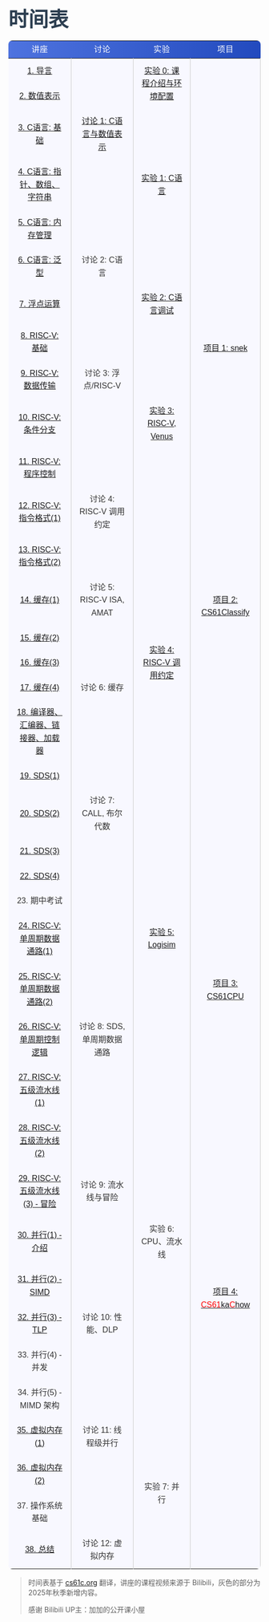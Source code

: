 <!DOCTYPE html>
<html lang="zh">
<head>
  <meta charset="UTF-8">
  <meta name="viewport" content="width=device-width, initial-scale=1.0">
  <title>时间表</title>
  <link href="https://fonts.googleapis.com/css2?family=Roboto:wght@400;500;700&family=Noto+Sans+SC:wght@400;500;700&display=swap" rel="stylesheet">
  <style>
    h1 {
        font-family: 'Roboto', sans-serif;
        font-weight: 700;
        font-size: 2.5rem;
        margin-bottom: 0rem !important;
        color: #2c3e50;
    }
    table {
        font-family: 'Noto Sans SC', sans-serif;
        background: #f9fafb;
        color: #333;
        line-height: 1.6;
        width: 100%;
        border-collapse: collapse;
        border-radius: 0.5rem !important;
    }
    thead {
        background: linear-gradient(90deg, #4e73df, #224abe);
        color: #fff;
    }
    td {
        background-color:GhostWhite;
        padding: 12px 15px;
        text-align: center;
        border-right: 1px solid #ccc;
    }
    tbody td[rowspan]:first-child {
        text-align: center !important;
        vertical-align: middle !important;
        font-size:20px;
    }
    tbody tr:hover td:not([rowspan]) {
        background-color: #e9ecef;
        transition: background-color 0.3s ease;
    }
    th:nth-child(5), td:ntd-child(5) {
        border-right: none;
    }
    th {
        font-weight: 500;
        text-transform: uppercase;
        letter-spacing: 0.03em;
    }
    a:hover {
        text-decoration: underline;
    }
    @media (max-width: 768px) {
        th, td {
            padding: 8px;
            font-size: 0.9rem;
        }
    }
  </style>
</head>
<body>
  <h1>时间表</h1>
  <div>
    <table>
      <thead>
        <tr>
          <th>讲座</th>
          <th>讨论</th>
          <th>实验</th>
          <th>项目</th>
        </tr>
      </thead>
      <tbody>
        <tr>
          <td><a href="https://www.bilibili.com/video/BV1MCDPYZEUf/">1. 导言</a></td>
          <td></td>
          <td rowspan="2"><a href="../Labs/Lab_0/index.html">实验 0: 课程介绍与环境配置</a></td>
          <td></td>
        </tr>
        <tr>
          <td><a href="https://www.bilibili.com/video/BV1MCDPYZEUf/?p=2">2. 数值表示</a></td>
          <td></td>
          <td></td>
        </tr>
        <tr>
          <td><a href="https://www.bilibili.com/video/BV1MCDPYZEUf/?p=3">3. C语言: 基础</a></td>
          <td><a href="../Discussion/Discussion_1/index.html">讨论 1: C语言与数值表示</a></td>
          <td></td>
          <td></td>
        </tr>
        <tr>
          <td><a href="https://www.bilibili.com/video/BV1MCDPYZEUf/?p=5">4. C语言: 指针、数组、字符串</a></td>
          <td></td>
          <td><a href="../Labs/Lab_1/index.html">实验 1: C语言</a></td>
          <td></td>
        </tr>
        <tr>
          <td><a href="https://www.bilibili.com/video/BV1MCDPYZEUf/?p=6">5. C语言: 内存管理</a></td>
          <td></td>
          <td></td>
          <td></td>
        </tr>
        <tr>
          <td><a href="https://www.bilibili.com/video/BV1eGwFeQEfm/?p=5">6. C语言: 泛型</a></td>
          <td>讨论 2: C语言</td>
          <td></td>
          <td rowspan="5"><a href="../Projects/Project_1/index.html">项目 1: snek</a></td>
        </tr>
        <tr>
          <td><a href="https://www.bilibili.com/video/BV1MCDPYZEUf/?p=8">7. 浮点运算</a></td>
          <td></td>
          <td><a href="../Labs/Lab_2/index.html">实验 2: C语言调试</a></td>
        </tr>
        <tr>
          <td><a href="https://www.bilibili.com/video/BV1MCDPYZEUf/?p=9">8. RISC-V: 基础</a></td>
          <td></td>
          <td></td>
        </tr>
        <tr>
          <td><a href="https://www.bilibili.com/video/BV1MCDPYZEUf/?p=10">9. RISC-V: 数据传输</a></td>
          <td>讨论 3: 浮点/RISC-V</td>
          <td></td>
        </tr>
        <tr>
          <td><a href="https://www.bilibili.com/video/BV1MCDPYZEUf/?p=12">10. RISC-V: 条件分支</a></td>
          <td></td>
          <td><a href="../Labs/Lab_3/index.html">实验 3: RISC-V, Venus</a></td>
        </tr>
        <tr>
          <td><a href="https://www.bilibili.com/video/BV1MCDPYZEUf/?p=13">11. RISC-V: 程序控制</a></td>
          <td></td>
          <td></td>
          <td rowspan="8"><a href="../Projects/Project_2/index.html">项目 2: CS61Classify</a></td>
        </tr>
        <tr>
          <td><a href="https://www.bilibili.com/video/BV1MCDPYZEUf/?p=14">12. RISC-V: 指令格式(1)</a></td>
          <td>讨论 4: RISC-V 调用约定</td>
          <td></td>
        </tr>
        <tr>
          <td><a href="https://www.bilibili.com/video/BV1MCDPYZEUf/?p=16">13. RISC-V: 指令格式(2)</a></td>
          <td></td>
          <td></td>
        </tr>
        <tr>
          <td><a href="https://www.bilibili.com/video/BV1MCDPYZEUf/?p=32">14. 缓存(1)</a></td>
          <td>讨论 5: RISC-V ISA, AMAT</td>
          <td></td>
        </tr>
        <tr>
          <td><a href="https://www.bilibili.com/video/BV1MCDPYZEUf/?p=33">15. 缓存(2)</a></td>
          <td></td>
          <td rowspan="3"><a href="../Labs/Lab_4/index.html">实验 4: RISC-V 调用约定</a></td>
        </tr>
        <tr>
          <td><a href="https://www.bilibili.com/video/BV1MCDPYZEUf/?p=34">16. 缓存(3)</a></td>
          <td></td>
        </tr>
        <tr>
          <td><a href="https://www.bilibili.com/video/BV1MCDPYZEUf/?p=36">17. 缓存(4)</a></td>
          <td>讨论 6: 缓存</td>
        </tr>
        <tr>
          <td><a href="https://www.bilibili.com/video/BV1MCDPYZEUf/?p=17">18. 编译器、汇编器、链接器、加载器</a></td>
          <td></td>
          <td></td>
        </tr>
        <tr>
          <td><a href="https://www.bilibili.com/video/BV1MCDPYZEUf/?p=20">19. SDS(1)</a></td>
          <td></td>
          <td></td>
          <td rowspan="11"><a href="../Projects/Project_3/index.html">项目 3: CS61CPU</a></td>
        </tr>
        <tr>
          <td><a href="https://www.bilibili.com/video/BV1MCDPYZEUf/?p=21">20. SDS(2)</a></td>
          <td>讨论 7: CALL, 布尔代数</td>
          <td></td>
        </tr>
        <tr>
          <td><a href="https://www.bilibili.com/video/BV1MCDPYZEUf/?p=22">21. SDS(3)</a></td>
          <td></td>
          <td></td>
        </tr>
        <tr>
          <td><a href="https://www.bilibili.com/video/BV1MCDPYZEUf/?p=23">22. SDS(4)</a></td>
          <td></td>
          <td></td>
        </tr>
        <tr>
          <td>23. 期中考试</td>
          <td></td>
          <td></td>
        </tr>
        <tr>
          <td><a href="https://www.bilibili.com/video/BV1MCDPYZEUf/?p=24">24. RISC-V: 单周期数据通路(1)</a></td>
          <td></td>
          <td><a href="../Labs/Lab_5/index.html">实验 5: Logisim</a></td>
        </tr>
        <tr>
          <td><a href="https://www.bilibili.com/video/BV1MCDPYZEUf/?p=25">25. RISC-V: 单周期数据通路(2)</a></td>
          <td></td>
          <td></td>
        </tr>
        <tr>
          <td><a href="https://www.bilibili.com/video/BV1MCDPYZEUf/?p=26">26. RISC-V: 单周期控制逻辑</a></td>
          <td>讨论 8: SDS, 单周期数据通路</td>
          <td></td>
        </tr>
        <tr>
          <td><a href="https://www.bilibili.com/video/BV1MCDPYZEUf/?p=28">27. RISC-V: 五级流水线(1)</a></td>
          <td></td>
          <td></td>
        </tr>
        <tr>
          <td><a href="https://www.bilibili.com/video/BV1MCDPYZEUf/?p=29">28. RISC-V: 五级流水线(2)</a></td>
          <td></td>
          <td></td>
        </tr>
        <tr>
          <td><a href="https://www.bilibili.com/video/BV1MCDPYZEUf/?p=30">29. RISC-V: 五级流水线(3) - 冒险</a></td>
          <td>讨论 9: 流水线与冒险</td>
          <td></td>
        </tr>
        <tr>
          <td><a href="https://www.bilibili.com/video/BV1MCDPYZEUf/?p=38">30. 并行(1) - 介绍</a></td>
          <td></td>
          <td>实验 6: CPU、流水线</td>
          <td rowspan="4"><a href="../Projects/Project_4/index.html">项目 4: <span style="color:red;">CS61</span>ka<span style="color:red;">C</span>how</a></td>
        </tr>
        <tr>
          <td><a href="https://www.bilibili.com/video/BV1MCDPYZEUf/?p=40">31. 并行(2) - SIMD</a></td>
          <td></td>
          <td></td>
        </tr>
        <tr>
          <td><a href="https://www.bilibili.com/video/BV1MCDPYZEUf/?p=41">32. 并行(3) - TLP</a></td>
          <td>讨论 10: 性能、DLP</td>
          <td></td>
        </tr>
        <tr>
          <td>33. 并行(4) - 并发</td>
          <td></td>
          <td></td>
        </tr>
        <tr>
          <td>34. 并行(5) - MIMD 架构</td>
          <td></td>
          <td></td>
          <td></td>
        </tr>
        <tr>
          <td><a href="https://www.bilibili.com/video/BV1MCDPYZEUf/?p=42">35. 虚拟内存(1)</a></td>
          <td>讨论 11: 线程级并行</td>
          <td></td>
          <td></td>
        </tr>
        <tr>
          <td><a href="https://www.bilibili.com/video/BV1MCDPYZEUf/?p=44">36. 虚拟内存(2)</a></td>
          <td></td>
          <td rowspan="2">实验 7: 并行</td>
          <td></td>
        </tr>
        <tr>
          <td>37. 操作系统基础</td>
          <td></td>
          <td></td>
        </tr>
        <tr>
          <td><a href="https://www.bilibili.com/video/BV1MCDPYZEUf/?p=51">38. 总结</a></td>
          <td>讨论 12: 虚拟内存</td>
          <td></td>
          <td></td>
        </tr>
      </tbody>
    </table>
    <blockquote>
    <p>时间表基于 <a href="https://cs61c.org">cs61c.org</a> 翻译，讲座的课程视频来源于 Bilibili，灰色的部分为2025年秋季新增内容。</p>
    <p>感谢 Bilibili UP主：加加的公开课小屋</p>
    </blockquote>
  </div>
</body>
</html>
